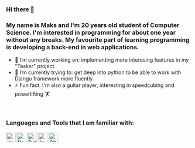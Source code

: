 ### Hi there 👋

### My name is Maks and I'm 20 years old student of Computer Science. I'm interested in programming for about one year without any breaks. My favourite part of learning programming is developing a back-end in web applications.

- 🔭 I’m currently working on: implementing more interesing features in my "Tasker" project.
- 🌱 I’m currently trying to: get deep into python to be able to work with Django framework more fluently
- ⚡ Fun fact: I'm also a guitar player, interesting in speedcubing and powerlifting 🏋️

<br />

### Languages and Tools that I am familiar with:

<img align = "left" alt = "JavaScript" width = "26px" src = "https://user-images.githubusercontent.com/79079000/118808905-45353c80-b8aa-11eb-92f7-ca58d829f53d.png" />

<img align = "left" alt = "NodeJs" width = "26px" src = "https://user-images.githubusercontent.com/79079000/118810290-ff797380-b8ab-11eb-8d50-d49cd912207b.png" />

<img align = "left" alt = "Python" width = "26px" src = "https://user-images.githubusercontent.com/79079000/118809383-da383580-b8aa-11eb-9b90-b36be1ebd84a.png" />

<img align = "left" alt = "Java" width = "26px" src = "https://user-images.githubusercontent.com/79079000/118809404-e3290700-b8aa-11eb-8b5d-232ba841e251.png" />

<img align = "left" alt = "Git" width = "26px" src = "https://user-images.githubusercontent.com/79079000/118809398-e1f7da00-b8aa-11eb-809d-bef2203df08d.png" />

<!--
**Sortren/Sortren** is a ✨ _special_ ✨ repository because its `README.md` (this file) appears on !
your GitHub profile.

Here are some ideas to get you started:

- 🔭 I’m currently working on ...
- 🌱 I’m currently learning ...
- 👯 I’m looking to collaborate on ...
- 🤔 I’m looking for help with ...
- 💬 Ask me about ...
- 📫 How to reach me: ...
- 😄 Pronouns: ...
- ⚡ Fun fact: ...
-->
